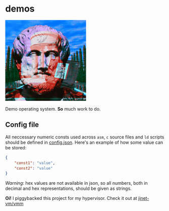# demos

![Aristotle](aristotle.gif)

Demo operating system. **So** much work to do.

## Config file

All neccessary numeric consts used across `asm`, `c` source files and `ld`
scripts should be defined in [config.json](config.json). Here's an example of how some value can be stored:

```json
{
    "const1": "value",
    "const2": "value"
}
```

*Warning*: hex values are not available in json, so all numbers, both in decimal and hex representations, should be given as strings.

**Oi!** I piggybacked this project for my hypervisor. Check it out at [jinet-vm/vmm](https://github.com/jinet-vm/vmm)
